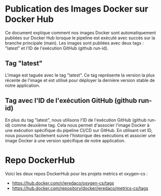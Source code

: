 # Publication des Images Docker sur Docker Hub

Ce document explique comment nos images Docker sont automatiquement publiées sur Docker Hub lorsque le pipeline est exécuté avec succès sur la branche principale (main). Les images sont publiées avec deux tags : "latest" et l'ID de l'exécution GitHub (github run-id).

## Tag "latest"

L'image est taguée avec le tag "latest". Ce tag représente la version la plus récente de l'image et est utilisé pour déployer la dernière version stable de notre application.

## Tag avec l'ID de l'exécution GitHub (github run-id)

En plus du tag "latest", nous utilisons l'ID de l'exécution GitHub (github run-id) comme deuxième tag. Cela nous permet d'associer l'image Docker à une exécution spécifique du pipeline CI/CD sur GitHub. En utilisant cet ID, nous pouvons facilement suivre l'historique des exécutions et associer une image Docker à une version spécifique de notre application.

# Repo DockerHub

Voici les deux repos DockerHub pour les projets metrics et oxygen-cs :

- https://hub.docker.com/r/jeredaco/oxygen-cs/tags
- https://hub.docker.com/repository/docker/jeredaco/metrics-cs/tags

